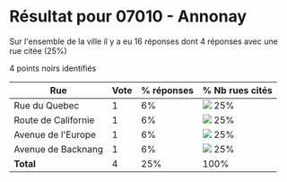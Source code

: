 # Résultat pour 07010 - Annonay

Sur l'ensemble de la ville il y a eu 16 réponses dont 4 réponses avec une rue citée (25%)

4 points noirs identifiés

| Rue | Vote | % réponses | % Nb rues cités|
|-----|------|------------|----------------|
| Rue du Quebec | 1 | 6% | <img src="../../img/bar_25.gif" />&nbsp;25%|
| Route de Californie | 1 | 6% | <img src="../../img/bar_25.gif" />&nbsp;25%|
| Avenue de l'Europe | 1 | 6% | <img src="../../img/bar_25.gif" />&nbsp;25%|
| Avenue de Backnang | 1 | 6% | <img src="../../img/bar_25.gif" />&nbsp;25%|
| **Total** | 4 | 25% | 100%|
